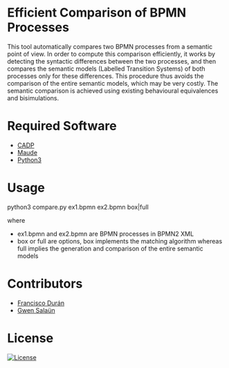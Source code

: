 
Efficient Comparison of BPMN Processes
==============================

This tool automatically compares two BPMN processes from a semantic point of view.
In order to compute this comparison efficiently, it works by detecting the syntactic differences between the two processes, and then compares the semantic models (Labelled Transition Systems) of both processes only for these differences.
This procedure thus avoids the comparison of the entire semantic models, which may be very costly.
The semantic comparison is achieved using existing behavioural equivalences and bisimulations.


Required Software
=======================================

* [CADP](https://cadp.inria.fr/)
* [Maude](https://maude.cs.illinois.edu/wiki/The_Maude_System)
* [Python3](https://www.python.org/)


Usage
=======================================

python3 compare.py ex1.bpmn ex2.bpmn box|full

where

- ex1.bpmn and ex2.bpmn are BPMN processes in BPMN2 XML
- box or full are options, box implements the matching algorithm whereas full implies the generation and comparison of the entire semantic models


Contributors
=====================================

* [Francisco Durán](http://www.lcc.uma.es/~duran/)
* [Gwen Salaün](http://convecs.inria.fr/people/Gwen.Salaun/)


License
=============================
[![License](https://img.shields.io/badge/license-Apache--2.0-blue.svg)](LICENSE.md)

